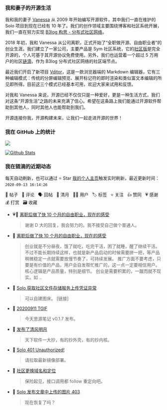 ### 我和妻子的开源生活

我和我的妻子 [Vanessa](https://github.com/Vanessa219) 从 2009 年开始编写开源软件，其中我们一直在维护的 Solo 项目到现在已经有 10 年了。我们的创作领域主要围绕博客和社区系统开展，我们一直在努力实现 [B3log 构思 - 分布式社区网络](https://hacpai.com/article/1546941897596)。

2018 年初，我和 Vanessa 从公司离职，正式开始了“全职做开源、自由职业者”的创业生涯。我们建立了一家公司，主要产品是 Sym 社区系统，它的[社区版](https://github.com/88250/symphony)是完全开源的，个人可基于其开源协议免费使用。另外，我们也运营着一个超过 5 万用户的社区[链滴](https://hacpai.com)，作为 B3log 分布式社区网络的社区端节点。

最近我们开启了新项目 [Vditor](https://github.com/Vanessa219/vditor)，这是一款浏览器端的 Markdown 编辑器，它有三种编辑模式：传统的分屏编辑预览、展开标记符的即时渲染和类似富文本编辑的所见即所得。目前这三个模式已经基本可用，欢迎大家来试用和反馈。

对我和 Vanessa 来说，开源已经不仅仅只是一种爱好，更是一种生活方式，我们对这条“开源生活”之路的未来充满了信心。希望在这条路上我们能通过开源软件帮助到其他人，同时其他人也能帮助到我们。

开源连接你我，开源构建未来，让我们一起走进开源的世界！

### 我在 GitHub 上的统计

<a title="Hits" target="_blank" href="https://github.com/88250/88250"><img src="https://hits.b3log.org/88250/88250.svg"></a>

[![Github Stats](https://github-readme-stats.vercel.app/api?username=88250&show_icons=true)](https://github.com/88250)

<!--events start -->

### 我在链滴的近期动态

每天自动刷新，也可以通过 ⭐️ Star [我的个人主页](https://github.com/88250/88250)触发实时刷新，最近更新时间：`2020-09-13 16:14:26`

📝 帖子 &nbsp; 💬 评论 &nbsp; 🗣 回帖 &nbsp; 🌙 清月 &nbsp; 👨‍💻 用户 &nbsp; 🏷️ 标签 &nbsp; ⭐️ 关注 &nbsp; 👍 赞同 &nbsp; 💗 感谢 &nbsp; 💰 打赏 &nbsp; 🗃 收藏

* 💗💬 [离职后做了快 10 个月的自由职业，现在的感受](https://ld246.com/article/1599823025439/comment/1599903118073#comments)

  > 谢谢 D 大的回复，我会努力的。我不接受自己做个普通人。
* 💬 [离职后做了快 10 个月的自由职业，现在的感受](https://ld246.com/article/1599823025439/comment/1599834721844#comments)

  > 创业就是不分昼夜，饿了就吃，吃完干活，困了就睡，醒了继续干活。不过不能长期持续这样，也就是新产品启动的时候需要拼一把，等产品稍微稳定一点就需要放慢节奏了，可持续发展。 推广方面不要考虑，只要是有价值的产品，用户会自发帮忙推广的，这一点一定要相信用户。核心逻辑是产品质量，特别是细节。 创业是需要积累的，一蹴而就不现实。如 ..
* 💬 [Solo 获取社区文件存储服务上传凭证异常](https://ld246.com/article/1599817118353/comment/1599829819918#comments)

  > 可以自建图床。 [链接]
* 💬 [20200911 TGIF](https://ld246.com/article/1599795386235/comment/1599829689677#comments)

  > 今天思源笔记 v0.1.7 发布。
* 🌙 [发布了清风明月](https://ld246.com/member/88250/breezemoons/1599760256308)

  > 天下软件一大抄，有的抄外壳，有的抄内核。
* 💬 [Solo 401 Unauthorized!](https://ld246.com/article/1599748455062/comment/1599759271930#comments)

  > 请拉取最新镜像部署。
* 💬 [社区更换域名和定位](https://ld246.com/article/1599662780208/comment/1599754425654#comments)

  > 保险起见，接口调用都 follow 重定向吧。
* 💬 [Solo 发布文章中上传的图片 403](https://ld246.com/article/1599710969090/comment/1599742085702#comments)

  > 现在恢复了吗？


<!--events end -->
